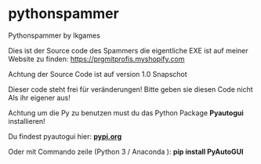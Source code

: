 # pythonspammer

Pythonspammer by lkgames

Dies ist der Source code des Spammers die eigentliche EXE ist auf meiner Website zu finden: https://prgmitprofis.myshopify.com

Achtung der Source Code ist auf version 1.0 Snapschot

Dieser code steht frei für veränderungen! Bitte geben sie diesen Code nicht Als ihr eigener aus!

Achtung um die Py zu benutzen must du das Python Package **Pyautogui** installieren!

Du findest pyautogui hier: **[pypi.org](https://pypi.org/project/PyAutoGUI/)**

Oder mit Commando zeile (Python 3 / Anaconda ): **pip install PyAutoGUI**
